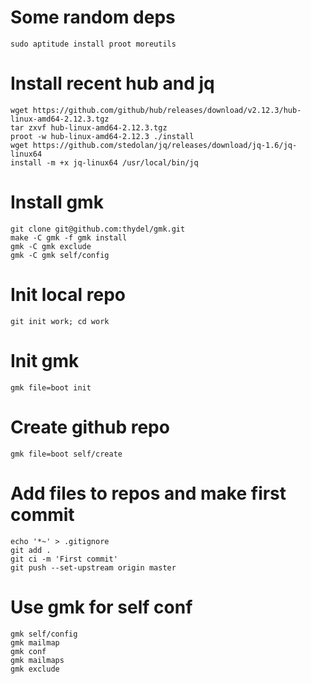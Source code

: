 # Some random deps

```
sudo aptitude install proot moreutils
```

# Install recent hub and jq

```
wget https://github.com/github/hub/releases/download/v2.12.3/hub-linux-amd64-2.12.3.tgz
tar zxvf hub-linux-amd64-2.12.3.tgz
proot -w hub-linux-amd64-2.12.3 ./install
wget https://github.com/stedolan/jq/releases/download/jq-1.6/jq-linux64
install -m +x jq-linux64 /usr/local/bin/jq
```

# Install gmk

```
git clone git@github.com:thydel/gmk.git
make -C gmk -f gmk install
gmk -C gmk exclude
gmk -C gmk self/config
```

# Init local repo

```
git init work; cd work
```

# Init gmk

```
gmk file=boot init
```

# Create github repo

```
gmk file=boot self/create
```

# Add files to repos and make first commit

```
echo '*~' > .gitignore
git add .
git ci -m 'First commit'
git push --set-upstream origin master
```

# Use gmk for self conf

```
gmk self/config
gmk mailmap
gmk conf
gmk mailmaps
gmk exclude
```
